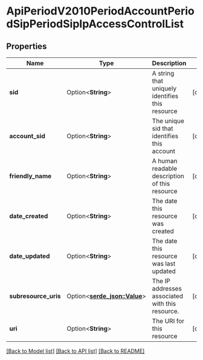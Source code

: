 # ApiPeriodV2010PeriodAccountPeriodSipPeriodSipIpAccessControlList

## Properties

Name | Type | Description | Notes
------------ | ------------- | ------------- | -------------
**sid** | Option<**String**> | A string that uniquely identifies this resource | [optional]
**account_sid** | Option<**String**> | The unique sid that identifies this account | [optional]
**friendly_name** | Option<**String**> | A human readable description of this resource | [optional]
**date_created** | Option<**String**> | The date this resource was created | [optional]
**date_updated** | Option<**String**> | The date this resource was last updated | [optional]
**subresource_uris** | Option<[**serde_json::Value**](.md)> | The IP addresses associated with this resource. | [optional]
**uri** | Option<**String**> | The URI for this resource | [optional]

[[Back to Model list]](../README.md#documentation-for-models) [[Back to API list]](../README.md#documentation-for-api-endpoints) [[Back to README]](../README.md)


